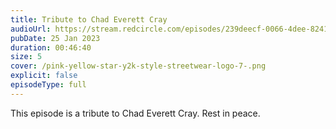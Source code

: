 ```yaml
---
title: Tribute to Chad Everett Cray
audioUrl: https://stream.redcircle.com/episodes/239deecf-0066-4dee-8241-cfe96c8f5c8a/stream.mp3
pubDate: 25 Jan 2023
duration: 00:46:40
size: 5
cover: /pink-yellow-star-y2k-style-streetwear-logo-7-.png
explicit: false
episodeType: full
---
```

This episode is a tribute to Chad Everett Cray. Rest in peace.